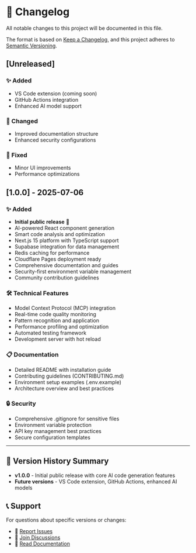 # 📝 Changelog

All notable changes to this project will be documented in this file.

The format is based on [Keep a Changelog](https://keepachangelog.com/en/1.0.0/),
and this project adheres to [Semantic Versioning](https://semver.org/spec/v2.0.0.html).

## [Unreleased]

### ✨ Added
- VS Code extension (coming soon)
- GitHub Actions integration
- Enhanced AI model support

### 🔄 Changed
- Improved documentation structure
- Enhanced security configurations

### 🐛 Fixed
- Minor UI improvements
- Performance optimizations

## [1.0.0] - 2025-07-06

### ✨ Added
- **Initial public release** 🎉
- AI-powered React component generation
- Smart code analysis and optimization
- Next.js 15 platform with TypeScript support
- Supabase integration for data management
- Redis caching for performance
- Cloudflare Pages deployment ready
- Comprehensive documentation and guides
- Security-first environment variable management
- Community contribution guidelines

### 🛠️ Technical Features
- Model Context Protocol (MCP) integration
- Real-time code quality monitoring
- Pattern recognition and application
- Performance profiling and optimization
- Automated testing framework
- Development server with hot reload

### 📋 Documentation
- Detailed README with installation guide
- Contributing guidelines (CONTRIBUTING.md)
- Environment setup examples (.env.example)
- Architecture overview and best practices

### 🔒 Security
- Comprehensive .gitignore for sensitive files
- Environment variable protection
- API key management best practices
- Secure configuration templates

---

## 🚀 Version History Summary

- **v1.0.0** - Initial public release with core AI code generation features
- **Future versions** - VS Code extension, GitHub Actions, enhanced AI models

## 📞 Support

For questions about specific versions or changes:
- 🐛 [Report Issues](https://github.com/lionel1021/mcp-code-generator/issues)
- 💬 [Join Discussions](https://github.com/lionel1021/mcp-code-generator/discussions)
- 📖 [Read Documentation](README.md)